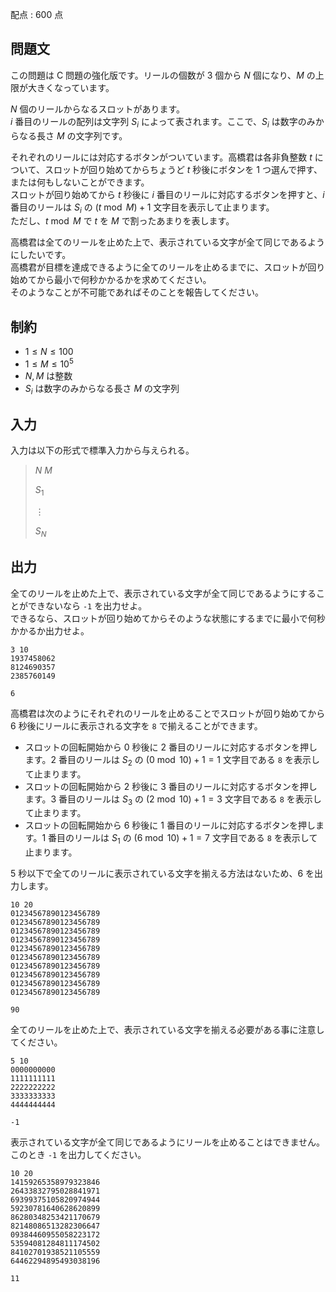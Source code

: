 配点 : $600$ 点

## 問題文

この問題は C 問題の強化版です。リールの個数が $3$ 個から $N$ 個になり、$M$ の上限が大きくなっています。

$N$ 個のリールからなるスロットがあります。<br>
$i$ 番目のリールの配列は文字列 $S_i$ によって表されます。ここで、$S_i$ は数字のみからなる長さ $M$ の文字列です。

それぞれのリールには対応するボタンがついています。高橋君は各非負整数 $t$ について、スロットが回り始めてからちょうど $t$ 秒後にボタンを $1$ つ選んで押す、または何もしないことができます。<br>
スロットが回り始めてから $t$ 秒後に $i$ 番目のリールに対応するボタンを押すと、$i$ 番目のリールは $S_i$ の $(t \bmod M)+1$ 文字目を表示して止まります。<br>
ただし、$t \bmod M$ で $t$ を $M$ で割ったあまりを表します。

高橋君は全てのリールを止めた上で、表示されている文字が全て同じであるようにしたいです。<br>
高橋君が目標を達成できるように全てのリールを止めるまでに、スロットが回り始めてから最小で何秒かかるかを求めてください。<br>
そのようなことが不可能であればそのことを報告してください。

## 制約

- $1 \leq N \leq 100$
- $1 \leq M \leq 10^5$
- $N,M$ は整数
- $S_i$ は数字のみからなる長さ $M$ の文字列

## 入力

入力は以下の形式で標準入力から与えられる。

> $N$ $M$
> 
> $S_1$
> 
> $\vdots$
> 
> $S_N$

## 出力

全てのリールを止めた上で、表示されている文字が全て同じであるようにすることができないなら `-1` を出力せよ。<br>
できるなら、スロットが回り始めてからそのような状態にするまでに最小で何秒かかるか出力せよ。

```input1
3 10
1937458062
8124690357
2385760149
```

```output1
6
```

高橋君は次のようにそれぞれのリールを止めることでスロットが回り始めてから $6$ 秒後にリールに表示される文字を `8` で揃えることができます。

- スロットの回転開始から $0$ 秒後に $2$ 番目のリールに対応するボタンを押します。$2$ 番目のリールは $S_2$ の $(0 \bmod 10)+1=1$ 文字目である `8` を表示して止まります。
- スロットの回転開始から $2$ 秒後に $3$ 番目のリールに対応するボタンを押します。$3$ 番目のリールは $S_3$ の $(2 \bmod 10)+1=3$ 文字目である `8` を表示して止まります。
- スロットの回転開始から $6$ 秒後に $1$ 番目のリールに対応するボタンを押します。$1$ 番目のリールは $S_1$ の $(6 \bmod 10)+1=7$ 文字目である `8` を表示して止まります。

$5$ 秒以下で全てのリールに表示されている文字を揃える方法はないため、$6$ を出力します。

```input2
10 20
01234567890123456789
01234567890123456789
01234567890123456789
01234567890123456789
01234567890123456789
01234567890123456789
01234567890123456789
01234567890123456789
01234567890123456789
01234567890123456789
```

```output2
90
```

全てのリールを止めた上で、表示されている文字を揃える必要がある事に注意してください。

```input3
5 10
0000000000
1111111111
2222222222
3333333333
4444444444
```

```output3
-1
```

表示されている文字が全て同じであるようにリールを止めることはできません。<br>
このとき `-1` を出力してください。

```input4
10 20
14159265358979323846
26433832795028841971
69399375105820974944
59230781640628620899
86280348253421170679
82148086513282306647
09384460955058223172
53594081284811174502
84102701938521105559
64462294895493038196
```

```output4
11
```